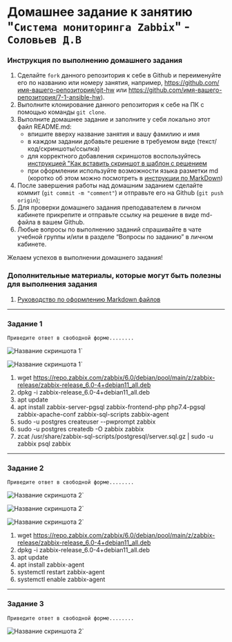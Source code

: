 # Домашнее задание к занятию "`Система мониторинга Zabbix`" - `Соловьев Д.В`


### Инструкция по выполнению домашнего задания

   1. Сделайте `fork` данного репозитория к себе в Github и переименуйте его по названию или номеру занятия, например, https://github.com/имя-вашего-репозитория/git-hw или  https://github.com/имя-вашего-репозитория/7-1-ansible-hw).
   2. Выполните клонирование данного репозитория к себе на ПК с помощью команды `git clone`.
   3. Выполните домашнее задание и заполните у себя локально этот файл README.md:
      - впишите вверху название занятия и вашу фамилию и имя
      - в каждом задании добавьте решение в требуемом виде (текст/код/скриншоты/ссылка)
      - для корректного добавления скриншотов воспользуйтесь [инструкцией "Как вставить скриншот в шаблон с решением](https://github.com/netology-code/sys-pattern-homework/blob/main/screen-instruction.md)
      - при оформлении используйте возможности языка разметки md (коротко об этом можно посмотреть в [инструкции  по MarkDown](https://github.com/netology-code/sys-pattern-homework/blob/main/md-instruction.md))
   4. После завершения работы над домашним заданием сделайте коммит (`git commit -m "comment"`) и отправьте его на Github (`git push origin`);
   5. Для проверки домашнего задания преподавателем в личном кабинете прикрепите и отправьте ссылку на решение в виде md-файла в вашем Github.
   6. Любые вопросы по выполнению заданий спрашивайте в чате учебной группы и/или в разделе “Вопросы по заданию” в личном кабинете.
   
Желаем успехов в выполнении домашнего задания!
   
### Дополнительные материалы, которые могут быть полезны для выполнения задания

1. [Руководство по оформлению Markdown файлов](https://gist.github.com/Jekins/2bf2d0638163f1294637#Code)

---

### Задание 1

`Приведите ответ в свободной форме........`

![Название скриншота 1](https://github.com/dsolovev455/srlb-homework/blob/main/img/1.png)`

![Название скриншота 1](https://github.com/dsolovev455/srlb-homework/blob/main/img/2.png)`

1. wget https://repo.zabbix.com/zabbix/6.0/debian/pool/main/z/zabbix-release/zabbix-release_6.0-4+debian11_all.deb
2. dpkg -i zabbix-release_6.0-4+debian11_all.deb
3. apt update
4. apt install zabbix-server-pgsql zabbix-frontend-php php7.4-pgsql zabbix-apache-conf zabbix-sql-scripts zabbix-agent
5. sudo -u postgres createuser --pwprompt zabbix
6. sudo -u postgres createdb -O zabbix zabbix
7. zcat /usr/share/zabbix-sql-scripts/postgresql/server.sql.gz | sudo -u zabbix psql zabbix


---

### Задание 2

`Приведите ответ в свободной форме........`

![Название скриншота 2](https://github.com/dsolovev455/srlb-homework/blob/main/img/3.png)`

![Название скриншота 2](https://github.com/dsolovev455/srlb-homework/blob/main/img/4.png)`

![Название скриншота 2](https://github.com/dsolovev455/srlb-homework/blob/main/img/5.png)`


1. wget https://repo.zabbix.com/zabbix/6.0/debian/pool/main/z/zabbix-release/zabbix-release_6.0-4+debian11_all.deb
2. dpkg -i zabbix-release_6.0-4+debian11_all.deb
3. apt update
4. apt install zabbix-agent
5. systemctl restart zabbix-agent
6. systemctl enable zabbix-agent



---

### Задание 3

`Приведите ответ в свободной форме........`

![Название скриншота 2](https://github.com/dsolovev455/srlb-homework/blob/main/img/6.png)`
